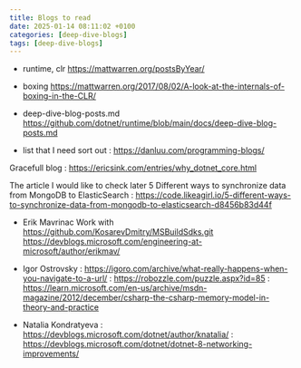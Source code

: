 ```yaml
---
title: Blogs to read
date: 2025-01-14 08:11:02 +0100
categories: [deep-dive-blogs]
tags: [deep-dive-blogs]
---
```



- runtime, clr 
https://mattwarren.org/postsByYear/
-  boxing
	  https://mattwarren.org/2017/08/02/A-look-at-the-internals-of-boxing-in-the-CLR/
	  
- deep-dive-blog-posts.md 
 <https://github.com/dotnet/runtime/blob/main/docs/deep-dive-blog-posts.md>

- list that I need sort out 
: <https://danluu.com/programming-blogs/>

Gracefull blog
: https://ericsink.com/entries/why_dotnet_core.html


The article I would like to check later
5 Different ways to synchronize data from MongoDB to ElasticSearch
: https://code.likeagirl.io/5-different-ways-to-synchronize-data-from-mongodb-to-elasticsearch-d8456b83d44f

- Erik Mavrinac
Work with https://github.com/KosarevDmitry/MSBuildSdks.git
https://devblogs.microsoft.com/engineering-at-microsoft/author/erikmav/

- Igor Ostrovsky
: <https://igoro.com/archive/what-really-happens-when-you-navigate-to-a-url/>
: <https://robozzle.com/puzzle.aspx?id=85>
: <https://learn.microsoft.com/en-us/archive/msdn-magazine/2012/december/csharp-the-csharp-memory-model-in-theory-and-practice>


- Natalia Kondratyeva
: <https://devblogs.microsoft.com/dotnet/author/knatalia/>
: <https://devblogs.microsoft.com/dotnet/dotnet-8-networking-improvements/>
